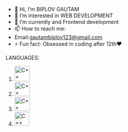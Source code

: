 - 👋 Hi, I’m BIPLOV GAUTAM
- 👀 I’m interested in WEB DEVELOPMENT
- 🌱 I’m currently and Frontend development
- 📫 How to reach me:
- Email:gautambiplov123@gmail.com
- ⚡ Fun fact: Obsessed in coding after 12th❤️


LANGUAGES:
1.  <img src="https://preview.redd.it/31b2ii8hchi31.jpg?auto=webp&s=309fe75e96212cf42c4120ca5adedaef52c41e01" height="40" width="40" alt="C++">
2.  <img src="https://upload.wikimedia.org/wikipedia/commons/6/6a/JavaScript-logo.png" height="37" width="40" alt="C++">
3.   <img src="https://encrypted-tbn0.gstatic.com/images?q=tbn:ANd9GcRW7WocuRHnuCpdzpfUx5LD6rIVDb-pjvbw1M99NqVuZCVbcmxyEsdGYPaxfIUduWYY3Oc&usqp=CAU" height="37" width="40" alt="C++">
4.   <img src="https://miro.medium.com/v2/resize:fit:300/1*Aenej4dxqEZ9j7zsI9pSnw.png" height="37" width="38" alt="C++">

<!---
biplov2061/biplov2061 is a ✨ special ✨ repository because its `README.md` (this file) appears on your GitHub profile.
You can click the Preview link to take a look at your changes.
--->
